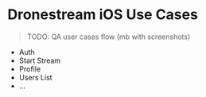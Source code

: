# Dronestream iOS Use Cases
> TODO: QA user cases flow (mb with screenshots)
- Auth
- Start Stream
- Profile
- Users List
- ...
